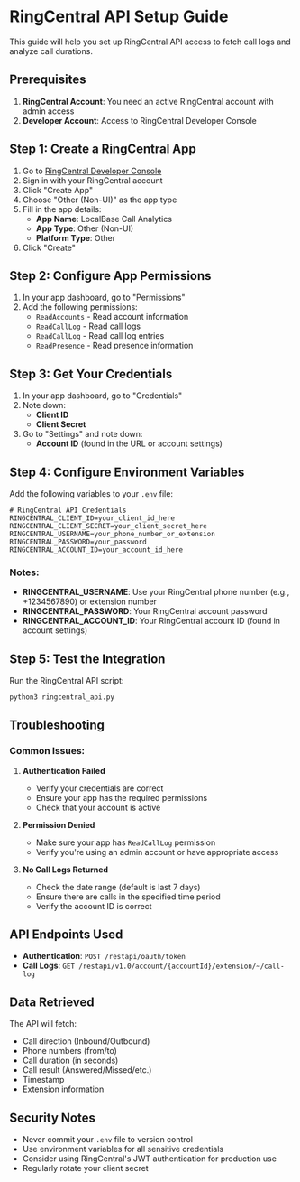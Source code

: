 # RingCentral API Setup Guide

This guide will help you set up RingCentral API access to fetch call logs and analyze call durations.

## Prerequisites

1. **RingCentral Account**: You need an active RingCentral account with admin access
2. **Developer Account**: Access to RingCentral Developer Console

## Step 1: Create a RingCentral App

1. Go to [RingCentral Developer Console](https://developers.ringcentral.com/)
2. Sign in with your RingCentral account
3. Click "Create App"
4. Choose "Other (Non-UI)" as the app type
5. Fill in the app details:
   - **App Name**: LocalBase Call Analytics
   - **App Type**: Other (Non-UI)
   - **Platform Type**: Other
6. Click "Create"

## Step 2: Configure App Permissions

1. In your app dashboard, go to "Permissions"
2. Add the following permissions:
   - `ReadAccounts` - Read account information
   - `ReadCallLog` - Read call logs
   - `ReadCallLog` - Read call log entries
   - `ReadPresence` - Read presence information

## Step 3: Get Your Credentials

1. In your app dashboard, go to "Credentials"
2. Note down:
   - **Client ID**
   - **Client Secret**
3. Go to "Settings" and note down:
   - **Account ID** (found in the URL or account settings)

## Step 4: Configure Environment Variables

Add the following variables to your `.env` file:

```env
# RingCentral API Credentials
RINGCENTRAL_CLIENT_ID=your_client_id_here
RINGCENTRAL_CLIENT_SECRET=your_client_secret_here
RINGCENTRAL_USERNAME=your_phone_number_or_extension
RINGCENTRAL_PASSWORD=your_password
RINGCENTRAL_ACCOUNT_ID=your_account_id_here
```

### Notes:
- **RINGCENTRAL_USERNAME**: Use your RingCentral phone number (e.g., +1234567890) or extension number
- **RINGCENTRAL_PASSWORD**: Your RingCentral account password
- **RINGCENTRAL_ACCOUNT_ID**: Your RingCentral account ID (found in account settings)

## Step 5: Test the Integration

Run the RingCentral API script:

```bash
python3 ringcentral_api.py
```

## Troubleshooting

### Common Issues:

1. **Authentication Failed**
   - Verify your credentials are correct
   - Ensure your app has the required permissions
   - Check that your account is active

2. **Permission Denied**
   - Make sure your app has `ReadCallLog` permission
   - Verify you're using an admin account or have appropriate access

3. **No Call Logs Returned**
   - Check the date range (default is last 7 days)
   - Ensure there are calls in the specified time period
   - Verify the account ID is correct

## API Endpoints Used

- **Authentication**: `POST /restapi/oauth/token`
- **Call Logs**: `GET /restapi/v1.0/account/{accountId}/extension/~/call-log`

## Data Retrieved

The API will fetch:
- Call direction (Inbound/Outbound)
- Phone numbers (from/to)
- Call duration (in seconds)
- Call result (Answered/Missed/etc.)
- Timestamp
- Extension information

## Security Notes

- Never commit your `.env` file to version control
- Use environment variables for all sensitive credentials
- Consider using RingCentral's JWT authentication for production use
- Regularly rotate your client secret 